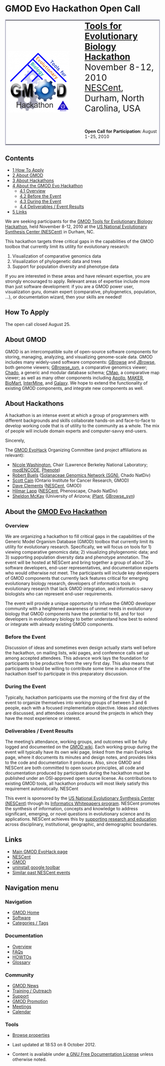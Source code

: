 



<span id="top"></span>




# <span dir="auto">GMOD Evo Hackathon Open Call</span>









<table style="vertical-align: middle; border: 2px solid #A6A6BC"
data-cellpadding="10">
<colgroup>
<col style="width: 50%" />
<col style="width: 50%" />
</colgroup>
<tbody>
<tr class="odd">
<td><a href="GMOD_Evo_Hackathon" title="GMOD Evo Hackathon"><img
src="https://raw.githubusercontent.com/GMOD/gmod.github.io/main/mediawiki/images/thumb/a/a8/EvoHackathonLogo.png/200px-EvoHackathonLogo.png"
srcset="https://raw.githubusercontent.com/GMOD/gmod.github.io/main/mediawiki/images/thumb/a/a8/EvoHackathonLogo.png/300px-EvoHackathonLogo.png 1.5x, https://raw.githubusercontent.com/GMOD/gmod.github.io/main/mediawiki/images/thumb/a/a8/EvoHackathonLogo.png/400px-EvoHackathonLogo.png 2x"
width="200" height="200" alt="GMOD Evo Hackathon" /></a></td>
<td><span style="font-size: 200%; line-height: 120%"><strong><a
href="GMOD_Evo_Hackathon" title="GMOD Evo Hackathon">Tools for
Evolutionary Biology Hackathon</a></strong><br />
November 8-12, 2010<br />
<a href="http://nescent.org/" class="external text"
rel="nofollow">NESCent</a>, Durham, North Carolina, USA<br />
<br />
</span>
<p><strong>Open Call for Participation:</strong> August 1-25,
2010</p></td>
</tr>
</tbody>
</table>

  




## Contents



- [<span class="tocnumber">1</span> <span class="toctext">How To
  Apply</span>](#How_To_Apply)
- [<span class="tocnumber">2</span> <span class="toctext">About
  GMOD</span>](#About_GMOD)
- [<span class="tocnumber">3</span> <span class="toctext">About
  Hackathons</span>](#About_Hackathons)
- [<span class="tocnumber">4</span> <span class="toctext">About the GMOD
  Evo Hackathon</span>](#About_the_GMOD_Evo_Hackathon)
  - [<span class="tocnumber">4.1</span>
    <span class="toctext">Overview</span>](#Overview)
  - [<span class="tocnumber">4.2</span> <span class="toctext">Before the
    Event</span>](#Before_the_Event)
  - [<span class="tocnumber">4.3</span> <span class="toctext">During the
    Event</span>](#During_the_Event)
  - [<span class="tocnumber">4.4</span>
    <span class="toctext">Deliverables / Event
    Results</span>](#Deliverables_.2F_Event_Results)
- [<span class="tocnumber">5</span>
  <span class="toctext">Links</span>](#Links)


We are seeking participants for the [GMOD Tools for Evolutionary Biology
Hackathon](GMOD_Evo_Hackathon "GMOD Evo Hackathon"), held November 8-12,
2010 at the
<a href="http://nescent.org/" class="external text" rel="nofollow">US
National Evolutionary Synthesis Center (NESCent)</a> in Durham, NC.

This hackathon targets three critical gaps in the capabilities of the
GMOD toolbox that currently limit its utility for evolutionary research:

1.  Visualization of comparative genomics data
2.  Visualization of phylogenetic data and trees
3.  Support for population diversity and phenotype data

If you are interested in these areas and have relevant expertise, you
are strongly encouraged to apply. Relevant areas of expertise include
more than just software development: if you are a GMOD power user,
visualization guru, domain expert (comparative, phylogenetics,
population, ...), or documentation wizard, then your skills are needed!

## <span id="How_To_Apply" class="mw-headline">How To Apply</span>

The open call closed August 25.

## <span id="About_GMOD" class="mw-headline">About GMOD</span>

GMOD is an intercompatible suite of open-source software components for
storing, managing, analyzing, and visualizing genome-scale data. GMOD
includes many widely-used software components:
[GBrowse](GBrowse.1 "GBrowse") and [JBrowse](JBrowse.1 "JBrowse"), both
genome viewers; [GBrowse_syn](GBrowse_syn.1 "GBrowse syn"), a
comparative genomics viewer;
<a href="Chado" class="mw-redirect" title="Chado">Chado</a>, a generic
and modular database schema; [CMap](CMap.1 "CMap"), a comparative map
viewer; as well as many other components including
[Apollo](Apollo.1 "Apollo"), [MAKER](MAKER.1 "MAKER"),
[BioMart](BioMart "BioMart"), [InterMine](InterMine "InterMine"), and
[Galaxy](Galaxy.1 "Galaxy"). We hope to extend the functionality of
existing GMOD components, and integrate new components as well.

## <span id="About_Hackathons" class="mw-headline">About Hackathons</span>

A hackathon is an intense event at which a group of programmers with
different backgrounds and skills collaborate hands-on and face-to-face
to develop working code that is of utility to the community as a whole.
The mix of people will include domain experts and computer-savvy
end-users.

  
Sincerely,

The [GMOD EvoHack](GMOD_Evo_Hackathon "GMOD Evo Hackathon") Organizing
Committee (and project affiliations as relevant):

- [Nicole Washington](User%3ANLWashington "User%3ANLWashington"), Chair
  (Lawrence Berkeley National Laboratory;
  <a href="http://www.modencode.org" class="external text"
  rel="nofollow">modENCODE</a>, [Phenote](Phenote "Phenote"))
- [Robert Buels](User%3ARobertBuels "User%3ARobertBuels")
  (<a href="http://solgenomics.net/" class="external text"
  rel="nofollow">Solanaceae Genomics Network (SGN)</a>, Chado NatDiv)
- [Scott Cain](User%3AScott "User%3AScott") (Ontario Institute for Cancer
  Research, GMOD)
- [Dave Clements](User%3AClements "User%3AClements")
  (<a href="http://www.nescent.org" class="external text"
  rel="nofollow">NESCent</a>, GMOD)
- [Hilmar Lapp](User%3AHlapp "User%3AHlapp")
  (<a href="http://www.nescent.org" class="external text"
  rel="nofollow">NESCent</a>, Phenoscape, Chado NatDiv)
- [Sheldon McKay](User%3AMckays "User%3AMckays") (University of Arizona;
  <a href="http://www.iplantcollaborative.org/" class="external text"
  rel="nofollow">iPlant</a>, [GBrowse_syn](GBrowse_syn.1 "GBrowse syn"))

## <span id="About_the_GMOD_Evo_Hackathon" class="mw-headline">About the [GMOD Evo Hackathon](GMOD_Evo_Hackathon "GMOD Evo Hackathon")</span>

### <span id="Overview" class="mw-headline">Overview</span>

We are organizing a hackathon to fill critical gaps in the capabilities
of the Generic Model Organism Database (GMOD) toolbox that currently
limit its utility for evolutionary research. Specifically, we will focus
on tools for 1) viewing comparative genomics data; 2) visualizing
phylogenomic data; and 3) supporting population diversity data and
phenotype annotation. The event will be hosted at NESCent and bring
together a group of about 20+ software developers, end-user
representatives, and documentation experts who would otherwise not meet.
The participants will include key developers of GMOD components that
currently lack features critical for emerging evolutionary biology
research, developers of informatics tools in evolutionary research that
lack GMOD integration, and informatics-savvy biologists who can
represent end-user requirements.

The event will provide a unique opportunity to infuse the GMOD developer
community with a heightened awareness of unmet needs in evolutionary
biology that GMOD components have the potential to fill, and for tool
developers in evolutionary biology to better understand how best to
extend or integrate with already existing GMOD components.

### <span id="Before_the_Event" class="mw-headline">Before the Event</span>

Discussion of ideas and sometimes even design actually starts well
before the hackathon, on mailing lists, wiki pages, and conference calls
set up among accepted attendees. This advance work lays the foundation
for participants to be productive from the very first day. This also
means that participants should be willing to contribute some time in
advance of the hackathon itself to participate in this preparatory
discussion.

### <span id="During_the_Event" class="mw-headline">During the Event</span>

Typically, hackathon participants use the morning of the first day of
the event to organize themselves into working groups of between 3 and 6
people, each with a focused implementation objective. Ideas and
objectives are discussed, and attendees coalesce around the projects in
which they have the most experience or interest.

### <span id="Deliverables_.2F_Event_Results" class="mw-headline">Deliverables / Event Results</span>

The meeting’s attendance, working groups, and outcomes will be fully
logged and documented on the [GMOD wiki](Main_Page "Main Page"). Each
working group during the event will typically have its own wiki page,
linked from the main EvoHack page, where it documents its minutes and
design notes, and provides links to the code and documentation it
produces. Also, since GMOD and NESCent are both committed to open source
principles, all code and documentation produced by participants during
the hackathon must be published under an OSI-approved open source
license. As contributions to existing GMOD tools, all hackathon products
will most likely satisfy this requirement automatically. NESCent

This event is sponsored by the
<a href="http://www.nescent.org" class="external text" rel="nofollow">US
National Evolutionary Synthesis Center (NESCent)</a> through its
<a href="http://www.nescent.org/informatics/whitepapers.php"
class="external text" rel="nofollow">Informatics Whitepapers program</a>.
NESCent promotes the synthesis of information, concepts and knowledge to
address significant, emerging, or novel questions in evolutionary
science and its applications. NESCent achieves this by
<a href="http://www.nescent.org/science/proposals.php"
class="external text" rel="nofollow">supporting research and
education</a> across disciplinary, institutional, geographic, and
demographic boundaries.

## <span id="Links" class="mw-headline">Links</span>

- [Main GMOD EvoHack page](GMOD_Evo_Hackathon "GMOD Evo Hackathon")
- <a href="http://www.nescent.org" class="external text"
  rel="nofollow">NESCent</a>
- [GMOD](Main_Page "Main Page")
- <a href="http://www.uninstallersoftware.net/" class="external text"
  rel="nofollow">uninstall google toolbar</a>
- <a href="http://hackathon.nescent.org/" class="external text"
  rel="nofollow">Similar past NESCent events</a>








## Navigation menu









### Navigation



- <span id="n-GMOD-Home">[GMOD Home](Main_Page)</span>
- <span id="n-Software">[Software](GMOD_Components)</span>
- <span id="n-Categories-.2F-Tags">[Categories /
  Tags](Categories)</span>




### Documentation



- <span id="n-Overview">[Overview](Overview)</span>
- <span id="n-FAQs">[FAQs](Category%3AFAQ)</span>
- <span id="n-HOWTOs">[HOWTOs](Category%3AHOWTO)</span>
- <span id="n-Glossary">[Glossary](Glossary)</span>




### Community



- <span id="n-GMOD-News">[GMOD News](GMOD_News)</span>
- <span id="n-Training-.2F-Outreach">[Training /
  Outreach](Training_and_Outreach)</span>
- <span id="n-Support">[Support](Support)</span>
- <span id="n-GMOD-Promotion">[GMOD Promotion](GMOD_Promotion)</span>
- <span id="n-Meetings">[Meetings](Meetings)</span>
- <span id="n-Calendar">[Calendar](Calendar)</span>




### Tools

- <span id="t-smwbrowselink"><a href="Special%253ABrowse/GMOD_Evo_Hackathon_Open_Call"
  rel="smw-browse">Browse properties</a></span>



- <span id="footer-info-lastmod">Last updated at 18:53 on 8 October
  2012.</span>
<!-- - <span id="footer-info-viewcount">28,333 page views.</span> -->
- <span id="footer-info-copyright">Content is available under
  <a href="http://www.gnu.org/licenses/fdl-1.3.html" class="external"
  rel="nofollow">a GNU Free Documentation License</a> unless otherwise
  noted.</span>

<!-- -->



<!-- -->




